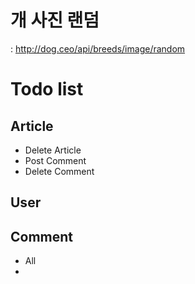 # 개 사진 랜덤

: http://dog.ceo/api/breeds/image/random

# Todo list

## Article

- Delete Article
- Post Comment
- Delete Comment

## User

## Comment

- All
-
